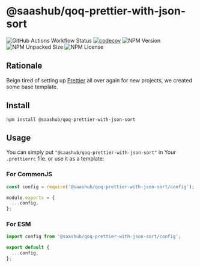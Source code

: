 # @saashub/qoq-prettier-with-json-sort

![GitHub Actions Workflow Status](https://img.shields.io/github/actions/workflow/status/saashub-it/qoq/main.yml) [![codecov](https://codecov.io/gh/saashub-it/qoq/graph/badge.svg?flag=prettier-with-json-sort&token=PQ1XAQQ257)](https://codecov.io/gh/saashub-it/qoq/flags/prettier-with-json-sort) ![NPM Version](https://img.shields.io/npm/v/%40saashub%2Fqoq-eslint-v9-ts-vitest)
![NPM Unpacked Size](https://img.shields.io/npm/unpacked-size/%40saashub%2Fqoq-eslint-v9-ts-vitest) ![NPM License](https://img.shields.io/npm/l/%40saashub%2Fqoq-eslint-v9-ts-vitest)

## Rationale

Beign tired of setting up [Prettier](https://www.npmjs.com/package/prettier) all over again for new projects, we created some base template.

## Install

    npm install @saashub/qoq-prettier-with-json-sort

## Usage

You can simply put `"@saashub/qoq-prettier-with-json-sort"` in Your `.prettierrc` file. or use it as a template:

### For CommonJS

```js
const config = require('@saashub/qoq-prettier-with-json-sort/config');

module.exports = {
  ...config,
};
```

### For ESM

```js
import config from '@saashub/qoq-prettier-with-json-sort/config';

export default {
  ...config,
};
```
